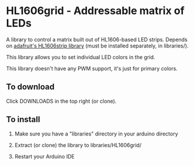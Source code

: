 # HL1606grid - Addressable matrix of LEDs

A library to control a matrix built out of HL1606-based LED strips. Depends on [adafruit's HL1606strip library](https://github.com/adafruit/HL1606-LED-Strip) (must be installed separately, in libraries/).

This library allows you to set individual LED colors in the grid.

This library doesn't have any PWM support, it's just for primary colors.

## To download

Click DOWNLOADS in the top right (or clone).

## To install

1. Make sure you have a "libraries" directory in your arduino directory

2. Extract (or clone) the library to libraries/HL1606grid/

3. Restart your Arduino IDE
